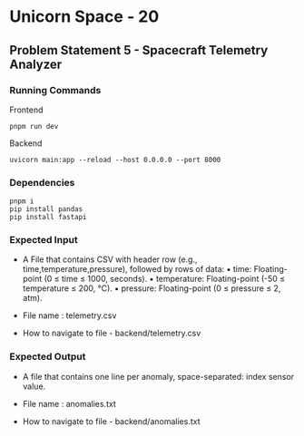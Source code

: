 # Unicorn Space - 20

## Problem Statement 5 - Spacecraft Telemetry Analyzer 

### Running Commands
Frontend
```
pnpm run dev
```

Backend
```
uvicorn main:app --reload --host 0.0.0.0 --port 8000
```

### Dependencies
```
pnpm i
pip install pandas
pip install fastapi
```

### Expected Input
- A File that contains  CSV with header row (e.g., time,temperature,pressure), followed by rows of data: 
▪ time: Floating-point (0 ≤ time ≤ 1000, seconds). 
▪ temperature: Floating-point (-50 ≤ temperature ≤ 200, °C). 
▪ pressure: Floating-point (0 ≤ pressure ≤ 2, atm).

- File name : telemetry.csv
- How to navigate to file - backend/telemetry.csv

### Expected Output
- A file that contains one line per anomaly, space-separated: index sensor value. 

- File name : anomalies.txt
- How to navigate to file - backend/anomalies.txt



